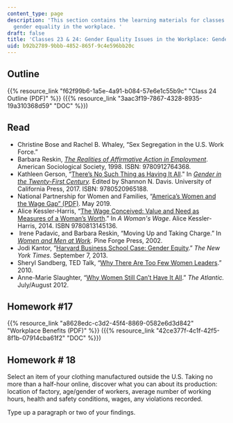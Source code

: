 ```yaml
---
content_type: page
description: 'This section contains the learning materials for classes 23 and 24 on
  gender equality in the workplace. '
draft: false
title: 'Classes 23 & 24: Gender Equality Issues in the Workplace: Gender and STEM'
uid: b92b2789-9bbb-4852-865f-9c4e596bb20c
---
```

## Outline

{{% resource_link "f62f99b6-1a5e-4a91-b084-57e6e1c55b9c" "Class 24 Outline (PDF)" %}} ({{% resource_link "3aac3f19-7867-4328-8935-19a310368d59" "DOC" %}})

## Read

- Christine Bose and Rachel B. Whaley, “Sex Segregation in the U.S. Work Force.”
- Barbara Reskin, [*The Realities of Affirmative Action in Employment*](https://www.fulcrum.org/concern/monographs/2z10wq547). American Sociological Society, 1998. ISBN: 9780912764368. 
- Kathleen Gerson, “[There’s No Such Thing as Having It All](https://www.degruyter.com/document/doi/10.1525/9780520965188-005/html?lang=en)." In [*Gender in the Twenty-First Century*](https://www.degruyter.com/document/doi/10.1525/9780520965188/html)*.* Edited by Shannon N. Davis. University of California Press, 2017. ISBN: 9780520965188.
- National Partnership for Women and Families, “[America’s Women and the Wage Gap” (PDF)](https://nationalpartnership.org/wp-content/uploads/2023/02/americas-women-and-the-wage-gap.pdf). May 2019. 
- Alice Kessler-Harris, “[The Wage Conceived: Value and Need as Measures of a Woman’s Worth](https://academic.oup.com/kentucky-scholarship-online/book/14935/chapter-abstract/169274554?redirectedFrom=fulltext).” In *A Woman's Wage*. Alice Kessler-Harris, 2014. ISBN 9780813145136.
-  Irene Padavic, and Barbara Reskin, “Moving Up and Taking Charge.” In [*Women and Men at Work*](https://books.google.com/books/about/Women_and_Men_at_Work.html?id=-YAMIKD5DXAC)*.* Pine Forge Press, 2002. 
- Jodi Kantor, “[Harvard Business School Case: Gender Equity](https://www.nytimes.com/2013/09/08/education/harvard-case-study-gender-equity.html).” *The New York Times.* September 7, 2013. 
- Sheryl Sandberg, TED Talk, “[Why There Are Too Few Women Leaders](https://www.ted.com/talks/sheryl_sandberg_why_we_have_too_few_women_leaders).” 2010.
- Anne-Marie Slaughter, “[Why Women Still Can’t Have It All](https://www.theatlantic.com/magazine/archive/2012/07/why-women-still-cant-have-it-all/309020/).” *The Atlantic.* July/August 2012. 

## Homework #17 

{{% resource_link "a8628edc-c3d2-45f4-8869-0582e6d3d842" "Workplace Benefits (PDF)" %}} ({{% resource_link "42ce377f-4c1f-42f5-8f1b-07914cba61f2" "DOC" %}})

## Homework # 18

Select an item of your clothing manufactured outside the U.S. Taking no more than a half-hour online, discover what you can about its production: location of factory, age/gender of workers, average number of working hours, health and safety conditions, wages, any violations recorded.

Type up a paragraph or two of your findings.